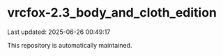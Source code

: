 # vrcfox-2.3_body_and_cloth_edition

Last updated: 2025-06-26 00:49:17

This repository is automatically maintained.
